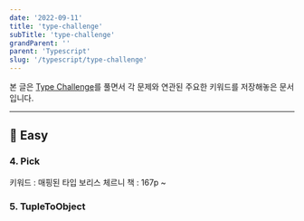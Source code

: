 ```yaml
---
date: '2022-09-11'
title: 'type-challenge'
subTitle: 'type-challenge'
grandParent: ''
parent: 'Typescript'
slug: '/typescript/type-challenge'
---
```


본 글은 [Type Challenge](https://mariusschulz.com/blog/downlevel-iteration-for-es3-es5-in-typescript)를 풀면서 각 문제와 연관된 주요한 키워드를 저장해놓은 문서입니다.

---

## 📌 Easy

### 4. Pick

키워드 : 매핑된 타입
보리스 체르니 책 : 167p ~

### 5. TupleToObject

